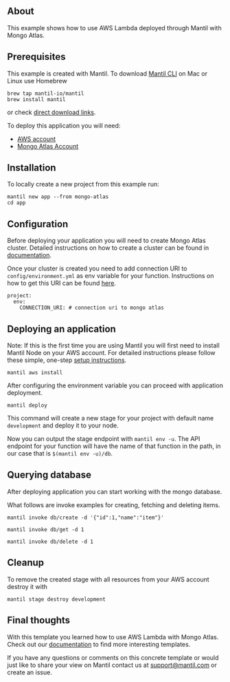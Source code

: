 ## About

This example shows how to use AWS Lambda deployed through Mantil with Mongo Atlas.
## Prerequisites

This example is created with Mantil. To download [Mantil CLI](https://github.com/mantil-io/mantil#installation) on Mac or Linux use Homebrew 
```
brew tap mantil-io/mantil
brew install mantil
```
or check [direct download links](https://github.com/mantil-io/mantil#installation).

To deploy this application you will need:
- [AWS account](https://aws.amazon.com/premiumsupport/knowledge-center/create-and-activate-aws-account/)
- [Mongo Atlas Account](https://www.mongodb.com/cloud/atlas/register)

## Installation

To locally create a new project from this example run:
```
mantil new app --from mongo-atlas
cd app
```

## Configuration 

Before deploying your application you will need to create Mongo Atlas cluster. Detailed instructions on how to create a cluster can be found in [documentation](https://docs.atlas.mongodb.com/tutorial/create-new-cluster/).

Once your cluster is created you need to add connection URI to `config/environment.yml` as env variable for your function. Instructions on how to get this URI can be found [here](https://docs.atlas.mongodb.com/connect-to-cluster/).

```
project:
  env:
    CONNECTION_URI: # connection uri to mongo atlas
```

## Deploying an application

Note: If this is the first time you are using Mantil you will first need to install Mantil Node on your AWS account. For detailed instructions please follow these simple, one-step [setup instructions](https://github.com/mantil-io/mantil/blob/master/docs/getting_started.md#setup).

```
mantil aws install
```

After configuring the environment variable you can proceed with application deployment.

```
mantil deploy
```

This command will create a new stage for your project with default name `development` and deploy it to your node.

Now you can output the stage endpoint with `mantil env -u`. The API endpoint for your function will have the name of that function in the path, in our case that is `$(mantil env -u)/db`.

## Querying database

After deploying application you can start working with the mongo database.

What follows are invoke examples for creating, fetching and deleting items.

```
mantil invoke db/create -d '{"id":1,"name":"item"}'

mantil invoke db/get -d 1

mantil invoke db/delete -d 1
```

## Cleanup

To remove the created stage with all resources from your AWS account destroy it with

```
mantil stage destroy development
```

## Final thoughts

With this template you learned how to use AWS Lambda with Mongo Atlas. Check out our [documentation](https://github.com/mantil-io/mantil#documentation) to find more interesting templates. 

If you have any questions or comments on this concrete template or would just like to share your view on Mantil contact us at [support@mantil.com](mailto:support@mantil.com) or create an issue.
